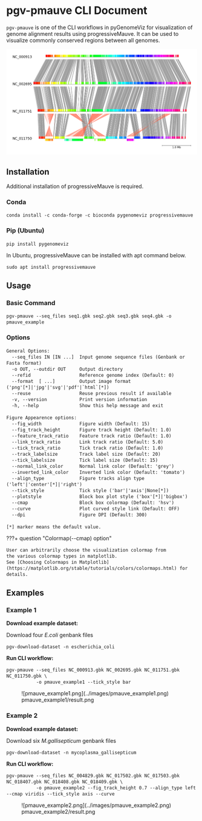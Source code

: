 # pgv-pmauve CLI Document

`pgv-pmauve` is one of the CLI workflows in pyGenomeViz for
visualization of genome alignment results using progressiveMauve.
It can be used to visualize commonly conserved regions between all genomes.

![pmauve_example1.png](../images/pmauve_example1.png)

## Installation

Additional installation of progressiveMauve is required.

### Conda

    conda install -c conda-forge -c bioconda pygenomeviz progressivemauve

### Pip (Ubuntu)

    pip install pygenomeviz

In Ubuntu, progressiveMauve can be installed with apt command below.

    sudo apt install progressivemauve

## Usage

### Basic Command

    pgv-pmauve --seq_files seq1.gbk seq2.gbk seq3.gbk seq4.gbk -o pmauve_example

### Options

    General Options:
      --seq_files IN [IN ...]  Input genome sequence files (Genbank or Fasta format)
      -o OUT, --outdir OUT     Output directory
      --refid                  Reference genome index (Default: 0)
      --format  [ ...]         Output image format ('png'[*]|'jpg'|'svg'|'pdf'|`html`[*])
      --reuse                  Reuse previous result if available
      -v, --version            Print version information
      -h, --help               Show this help message and exit

    Figure Appearence options:
      --fig_width              Figure width (Default: 15)
      --fig_track_height       Figure track height (Default: 1.0)
      --feature_track_ratio    Feature track ratio (Default: 1.0)
      --link_track_ratio       Link track ratio (Default: 5.0)
      --tick_track_ratio       Tick track ratio (Default: 1.0)
      --track_labelsize        Track label size (Default: 20)
      --tick_labelsize         Tick label size (Default: 15)
      --normal_link_color      Normal link color (Default: 'grey')
      --inverted_link_color    Inverted link color (Default: 'tomato')
      --align_type             Figure tracks align type ('left'|'center'[*]|'right')
      --tick_style             Tick style ('bar'|'axis'|None[*])
      --plotstyle              Block box plot style ('box'[*]|'bigbox')
      --cmap                   Block box colormap (Default: 'hsv')
      --curve                  Plot curved style link (Default: OFF)
      --dpi                    Figure DPI (Default: 300)

    [*] marker means the default value.

???+ question "Colormap(--cmap) option"

    User can arbitrarily choose the visualization colormap from 
    the various colormap types in matplotlib.  
    See [Choosing Colormaps in Matplotlib](https://matplotlib.org/stable/tutorials/colors/colormaps.html) for details.

## Examples

### Example 1

**Download example dataset:**

Download four *E.coli* genbank files

    pgv-download-dataset -n escherichia_coli

**Run CLI workflow:**

    pgv-pmauve --seq_files NC_000913.gbk NC_002695.gbk NC_011751.gbk NC_011750.gbk \
               -o pmauve_example1 --tick_style bar

<figure markdown>
  ![pmauve_example1.png](../images/pmauve_example1.png)
  <figcaption>pmauve_example1/result.png</figcaption>
</figure>

### Example 2

**Download example dataset:**

Download six *M.gallisepticum* genbank files

    pgv-download-dataset -n mycoplasma_gallisepticum

**Run CLI workflow:**

    pgv-pmauve --seq_files NC_004829.gbk NC_017502.gbk NC_017503.gbk NC_018407.gbk NC_018408.gbk NC_018409.gbk \
               -o pmauve_example2 --fig_track_height 0.7 --align_type left --cmap viridis --tick_style axis --curve

<figure markdown>
  ![pmauve_example2.png](../images/pmauve_example2.png)
  <figcaption>pmauve_example2/result.png</figcaption>
</figure>
